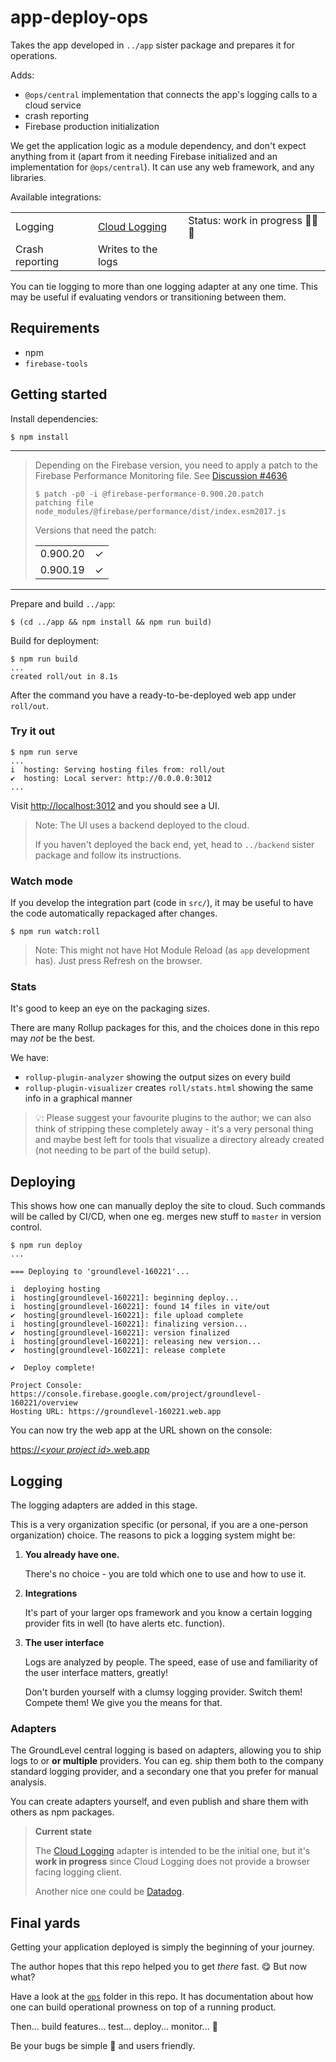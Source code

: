 # app-deploy-ops

Takes the app developed in `../app` sister package and prepares it for operations.

Adds:

- `@ops/central` implementation that connects the app's logging calls to a cloud service
- crash reporting
- Firebase production initialization

We get the application logic as a module dependency, and don't expect anything from it (apart from it needing Firebase initialized and an implementation for `@ops/central`). It can use any web framework, and any libraries.

Available integrations:

||||
|---|---|---|
|Logging|[Cloud Logging](https://cloud.google.com/logging)|Status: work in progress 🚧🚧🚧|
|Crash reporting|Writes to the logs|

You can tie logging to more than one logging adapter at any one time. This may be useful if evaluating vendors or transitioning between them.


## Requirements

- npm
- `firebase-tools`


## Getting started

Install dependencies:

```
$ npm install
```

---

> Depending on the Firebase version, you need to apply a patch to the Firebase Performance Monitoring file. See [Discussion #4636](https://github.com/firebase/firebase-js-sdk/discussions/4636)
> 
> ```
> $ patch -p0 -i @firebase-performance-0.900.20.patch
> patching file node_modules/@firebase/performance/dist/index.esm2017.js
> ```
> 
> Versions that need the patch:
> 
> |||
> |---|---|
> |0.900.20|&check;|
> |0.900.19|&check;|
> 
---

Prepare and build `../app`:

```
$ (cd ../app && npm install && npm run build)
```

Build for deployment:

```
$ npm run build
...
created roll/out in 8.1s
```

After the command you have a ready-to-be-deployed web app under `roll/out`.


### Try it out

```
$ npm run serve
...
i  hosting: Serving hosting files from: roll/out
✔  hosting: Local server: http://0.0.0.0:3012
...
```

Visit [http://localhost:3012](http://localhost:3012) and you should see a UI.

>Note: The UI uses a backend deployed to the cloud.
>
>If you haven't deployed the back end, yet, head to `../backend` sister package and follow its instructions.


### Watch mode

If you develop the integration part (code in `src/`), it may be useful to have the code automatically repackaged after changes.

```
$ npm run watch:roll
```

>Note: This might not have Hot Module Reload (as `app` development has). Just press Refresh on the browser.

<!-- hint: contributions on setting up HMR for Rollup are welcome :)
-->

### Stats

It's good to keep an eye on the packaging sizes.

There are many Rollup packages for this, and the choices done in this repo may *not* be the best.

We have:

- `rollup-plugin-analyzer` showing the output sizes on every build
- `rollup-plugin-visualizer` creates `roll/stats.html` showing the same info in a graphical manner

>💡: Please suggest your favourite plugins to the author; we can also think of stripping these completely away - it's a very personal thing and maybe best left for tools that visualize a directory already created (not needing to be part of the build setup).


## Deploying

This shows how one can manually deploy the site to cloud. Such commands will be called by CI/CD, when one eg. merges new stuff to `master` in version control.

```
$ npm run deploy
...

=== Deploying to 'groundlevel-160221'...

i  deploying hosting
i  hosting[groundlevel-160221]: beginning deploy...
i  hosting[groundlevel-160221]: found 14 files in vite/out
✔  hosting[groundlevel-160221]: file upload complete
i  hosting[groundlevel-160221]: finalizing version...
✔  hosting[groundlevel-160221]: version finalized
i  hosting[groundlevel-160221]: releasing new version...
✔  hosting[groundlevel-160221]: release complete

✔  Deploy complete!

Project Console: https://console.firebase.google.com/project/groundlevel-160221/overview
Hosting URL: https://groundlevel-160221.web.app
```

You can now try the web app at the URL shown on the console:

[https://&lt;<i>your project id</i>&gt;.web.app](https://YOUR-PROJECT-ID.web.app)


## Logging

The logging adapters are added in this stage.

This is a very organization specific (or personal, if you are a one-person organization) choice. The reasons to pick a logging system might be:

1. **You already have one.** 

	There's no choice - you are told which one to use and how to use it.

2. **Integrations**

	It's part of your larger ops framework and you know a certain logging provider fits in well (to have alerts etc. function).

3. **The user interface**

	Logs are analyzed by people. The speed, ease of use and familiarity of the user interface matters, greatly!
	
	Don't burden yourself with a clumsy logging provider. Switch them! Compete them! We give you the means for that.

### Adapters

The GroundLevel central logging is based on adapters, allowing you to ship logs to or **or multiple** providers. You can eg. ship them both to the company standard logging provider, and a secondary one that you prefer for manual analysis.

You can create adapters yourself, and even publish and share them with others as npm packages.

>**Current state**
>
>The [Cloud Logging](https://cloud.google.com/logging) adapter is intended to be the initial one, but it's **work in progress** since Cloud Logging does not provide a browser facing logging client.
>
>Another nice one could be [Datadog](https://www.datadoghq.com). 


## Final yards

Getting your application deployed is simply the beginning of your journey.

The author hopes that this repo helped you to get *there* fast. 😋 
But now what?

Have a look at the [`ops`](../../ops) folder in this repo. It has documentation about how one can build operational prowness on top of a running product.

Then... build features... test... deploy... monitor... 🔁

Be your bugs be simple 🐞 and users friendly.

